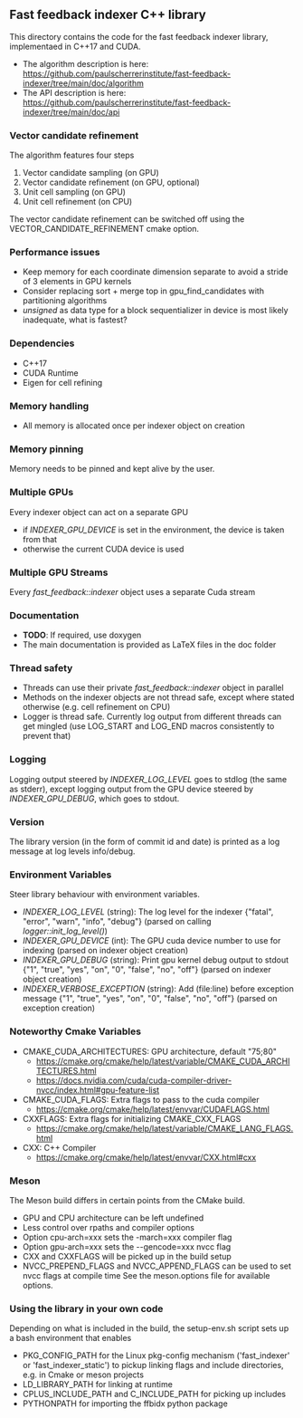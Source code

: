 ## Fast feedback indexer C++ library

This directory contains the code for the fast feedback indexer library, implementaed in C++17 and CUDA.

* The algorithm description is here: https://github.com/paulscherrerinstitute/fast-feedback-indexer/tree/main/doc/algorithm
* The API description is here: https://github.com/paulscherrerinstitute/fast-feedback-indexer/tree/main/doc/api

### Vector candidate refinement

The algorithm features four steps

 1. Vector candidate sampling (on GPU)
 1. Vector candidate refinement (on GPU, optional)
 1. Unit cell sampling (on GPU)
 1. Unit cell refinement (on CPU)

The vector candidate refinement can be switched off using the VECTOR_CANDIDATE_REFINEMENT cmake option.

### Performance issues

* Keep memory for each coordinate dimension separate to avoid a stride of 3 elements in GPU kernels
* Consider replacing sort + merge top in gpu_find_candidates with partitioning algorithms
* *unsigned* as data type for a block sequentializer in device is most likely inadequate, what is fastest?

### Dependencies

* C++17
* CUDA Runtime
* Eigen for cell refining

### Memory handling

* All memory is allocated once per indexer object on creation

### Memory pinning

Memory needs to be pinned and kept alive by the user.

### Multiple GPUs

Every indexer object can act on a separate GPU
* if *INDEXER_GPU_DEVICE* is set in the environment, the device is taken from that
* otherwise the current CUDA device is used

### Multiple GPU Streams

Every *fast_feedback::indexer* object uses a separate Cuda stream

### Documentation

* **TODO**: If required, use doxygen
* The main documentation is provided as LaTeX files in the doc folder

### Thread safety

* Threads can use their private *fast_feedback::indexer* object in parallel
* Methods on the indexer objects are not thread safe, except where stated otherwise (e.g. cell refinement on CPU)
* Logger is thread safe. Currently log output from different threads can get mingled (use LOG_START and LOG_END macros consistently to prevent that)

### Logging

Logging output steered by *INDEXER_LOG_LEVEL* goes to stdlog (the same as stderr), except logging output from the GPU device steered by *INDEXER_GPU_DEBUG*, which goes to stdout.

### Version

The library version (in the form of commit id and date) is printed as a log message at log levels info/debug.

### Environment Variables

Steer library behaviour with environment variables. 

* *INDEXER_LOG_LEVEL* (string): The log level for the indexer {"fatal", "error", "warn", "info", "debug"} (parsed on calling *logger::init_log_level()*)
* *INDEXER_GPU_DEVICE* (int): The GPU cuda device number to use for indexing (parsed on indexer object creation)
* *INDEXER_GPU_DEBUG* (string): Print gpu kernel debug output to stdout {"1", "true", "yes", "on", "0", "false", "no", "off"} (parsed on indexer object creation)
* *INDEXER_VERBOSE_EXCEPTION* (string): Add (file:line) before exception message {"1", "true", "yes", "on", "0", "false", "no", "off"} (parsed on exception creation)

### Noteworthy Cmake Variables

* CMAKE_CUDA_ARCHITECTURES: GPU architecture, default \"75;80\"
   * https://cmake.org/cmake/help/latest/variable/CMAKE_CUDA_ARCHITECTURES.html
   * https://docs.nvidia.com/cuda/cuda-compiler-driver-nvcc/index.html#gpu-feature-list
* CMAKE_CUDA_FLAGS: Extra flags to pass to the cuda compiler
   * https://cmake.org/cmake/help/latest/envvar/CUDAFLAGS.html
* CXXFLAGS: Extra flags for initializing CMAKE_CXX_FLAGS
   * https://cmake.org/cmake/help/latest/variable/CMAKE_LANG_FLAGS.html
* CXX: C++ Compiler
   * https://cmake.org/cmake/help/latest/envvar/CXX.html#cxx

### Meson

The Meson build differs in certain points from the CMake build.
* GPU and CPU architecture can be left undefined
* Less control over rpaths and compiler options
* Option cpu-arch=xxx sets the -march=xxx compiler flag
* Option gpu-arch=xxx sets the --gencode=xxx nvcc flag
* CXX and CXXFLAGS will be picked up in the build setup
* NVCC_PREPEND_FLAGS and NVCC_APPEND_FLAGS can be used to set nvcc flags at compile time
See the meson.options file for available options.

### Using the library in your own code

Depending on what is included in the build, the setup-env.sh script sets up a bash environment that enables
* PKG_CONFIG_PATH for the Linux pkg-config mechanism ('fast_indexer' or 'fast_indexer_static') to pickup linking flags and include directories, e.g. in Cmake or meson projects
* LD_LIBRARY_PATH for linking at runtime
* CPLUS_INCLUDE_PATH and C_INCLUDE_PATH for picking up includes
* PYTHONPATH for importing the ffbidx python package
